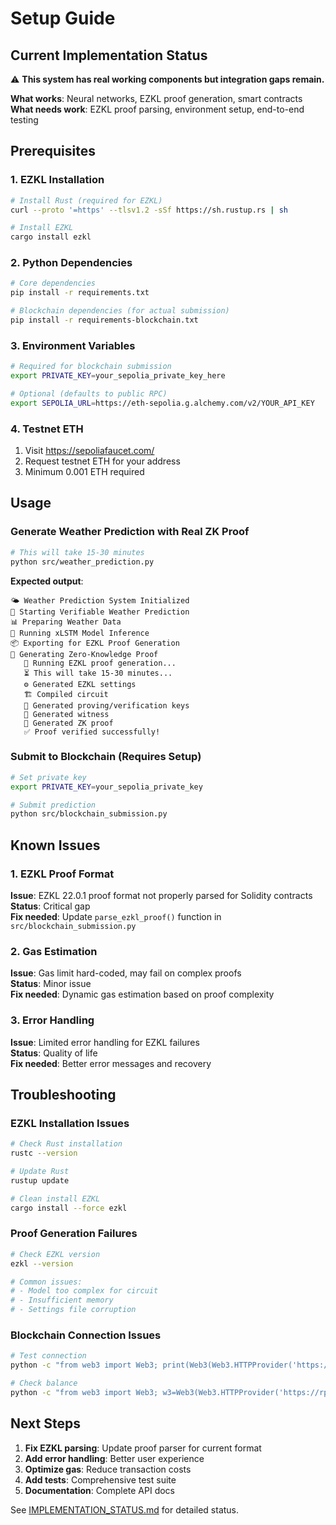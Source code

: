# Setup Guide

## Current Implementation Status

⚠️ **This system has real working components but integration gaps remain.**

**What works**: Neural networks, EZKL proof generation, smart contracts  
**What needs work**: EZKL proof parsing, environment setup, end-to-end testing

## Prerequisites

### 1. EZKL Installation
```bash
# Install Rust (required for EZKL)
curl --proto '=https' --tlsv1.2 -sSf https://sh.rustup.rs | sh

# Install EZKL
cargo install ezkl
```

### 2. Python Dependencies
```bash
# Core dependencies
pip install -r requirements.txt

# Blockchain dependencies (for actual submission)
pip install -r requirements-blockchain.txt
```

### 3. Environment Variables
```bash
# Required for blockchain submission
export PRIVATE_KEY=your_sepolia_private_key_here

# Optional (defaults to public RPC)
export SEPOLIA_URL=https://eth-sepolia.g.alchemy.com/v2/YOUR_API_KEY
```

### 4. Testnet ETH
1. Visit https://sepoliafaucet.com/
2. Request testnet ETH for your address
3. Minimum 0.001 ETH required

## Usage

### Generate Weather Prediction with Real ZK Proof
```bash
# This will take 15-30 minutes
python src/weather_prediction.py
```

**Expected output**:
```
🌤️ Weather Prediction System Initialized
🚀 Starting Verifiable Weather Prediction
📊 Preparing Weather Data
🧠 Running xLSTM Model Inference
📦 Exporting for EZKL Proof Generation
🔐 Generating Zero-Knowledge Proof
   🔧 Running EZKL proof generation...
   ⏳ This will take 15-30 minutes...
   ⚙️ Generated EZKL settings
   🏗️ Compiled circuit
   🔑 Generated proving/verification keys
   🧮 Generated witness
   🔐 Generated ZK proof
   ✅ Proof verified successfully!
```

### Submit to Blockchain (Requires Setup)
```bash
# Set private key
export PRIVATE_KEY=your_sepolia_private_key

# Submit prediction
python src/blockchain_submission.py
```

## Known Issues

### 1. EZKL Proof Format
**Issue**: EZKL 22.0.1 proof format not properly parsed for Solidity contracts  
**Status**: Critical gap  
**Fix needed**: Update `parse_ezkl_proof()` function in `src/blockchain_submission.py`

### 2. Gas Estimation
**Issue**: Gas limit hard-coded, may fail on complex proofs  
**Status**: Minor issue  
**Fix needed**: Dynamic gas estimation based on proof complexity

### 3. Error Handling
**Issue**: Limited error handling for EZKL failures  
**Status**: Quality of life  
**Fix needed**: Better error messages and recovery

## Troubleshooting

### EZKL Installation Issues
```bash
# Check Rust installation
rustc --version

# Update Rust
rustup update

# Clean install EZKL
cargo install --force ezkl
```

### Proof Generation Failures
```bash
# Check EZKL version
ezkl --version

# Common issues:
# - Model too complex for circuit
# - Insufficient memory
# - Settings file corruption
```

### Blockchain Connection Issues
```bash
# Test connection
python -c "from web3 import Web3; print(Web3(Web3.HTTPProvider('https://rpc.sepolia.org')).is_connected())"

# Check balance
python -c "from web3 import Web3; w3=Web3(Web3.HTTPProvider('https://rpc.sepolia.org')); print(w3.from_wei(w3.eth.get_balance('YOUR_ADDRESS'), 'ether'))"
```

## Next Steps

1. **Fix EZKL parsing**: Update proof parser for current format
2. **Add error handling**: Better user experience
3. **Optimize gas**: Reduce transaction costs
4. **Add tests**: Comprehensive test suite
5. **Documentation**: Complete API docs

See [IMPLEMENTATION_STATUS.md](IMPLEMENTATION_STATUS.md) for detailed status.